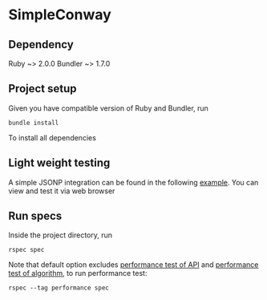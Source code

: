 # SimpleConway
## Dependency
Ruby ~> 2.0.0
Bundler ~> 1.7.0

## Project setup
Given you have compatible version of Ruby and Bundler, run
```
bundle install
```
To install all dependencies

## Light weight testing
A simple JSONP integration can be found in the following [example](example/test_conway.html).
You can view and test it via web browser

## Run specs
Inside the project directory, run
```
rspec spec
```
Note that default option excludes [performance test of API](spec/api_spec.rb#L29-L34) and [performance test of algorithm](spec/simple_conway_spec.rb#L27-L36), to run performance test:
```
rspec --tag performance spec
```

